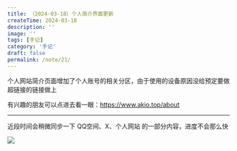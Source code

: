 ```yaml
---
title: （2024-03-18）个人简介界面更新
createTime: 2024-03-18
description: ''
image: ''
tags: [手记]
category: '手记'
draft: false 
permalink: /note/21/
---
```

个人网站简介页面增加了个人账号的相关分区，由于使用的设备原因没给预定要做超链接的链接做上

有兴趣的朋友可以点进去看一眼：https://www.akio.top/about

---

近段时间会稍微同步一下 QQ空间、X、个人网站 的一部分内容，进度不会那么快

![](https://mx-space.akio.top/api/v2/objects/icon/32nk3febay26hsz3hs.jpg)